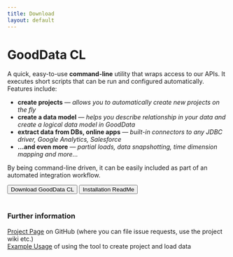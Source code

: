 ```yaml
---
title: Download
layout: default
---
```


# GoodData CL
A quick, easy-to-use **command-line** utility that wraps access to our APIs. It executes short scripts that can be run and configured automatically. Features include:

 * **create projects** &mdash; <em>allows you to automatically create new projects on the fly</em>
 * **create a data model** &mdash; <em>helps you describe relationship in your data and create a logical data model in GoodData</em>
 * **extract data from DBs, online apps** &mdash; <em>built-in connectors to any JDBC driver, Google Analytics, Salesforce</em>
 * **…and even more** &mdash; <em>partial loads, data snapshotting, time dimension mapping and more…</em>

By being command-line driven, it can be easily included as part of an automated integration workflow.
            
<div class="buttonsWrap">
    <button onclick="window.open('http://github.com/gooddata/GoodData-CL/downloads','_self');">Download GoodData CL</button>
    <button onclick="window.open('http://github.com/gooddata/GoodData-CL/tree/master/cli-distro/#readme','_self');">Installation ReadMe</button>
</div>
            
<div><br>
    <h3>Further information</h3>
    <a href="http://github.com/gooddata/GoodData-CL/">Project Page</a> on GitHub (where you can file issue requests, use the project wiki etc.)<br>
    <a href="http://github.com/gooddata/GoodData-CL/tree/master/cli-distro/examples/#readme">Example Usage</a> of using the tool to create project and load data
</div>